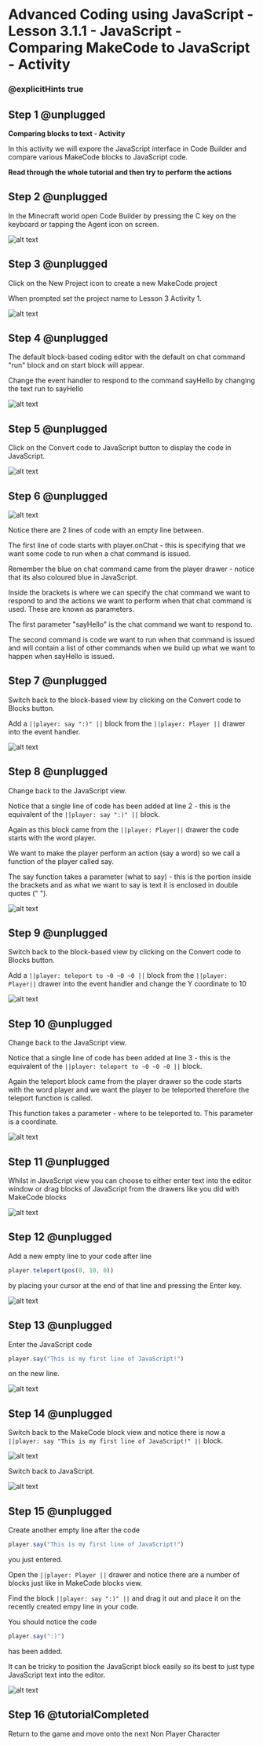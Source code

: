 # Advanced Coding using JavaScript - Lesson 3.1.1 - JavaScript - Comparing MakeCode to JavaScript - Activity

### @explicitHints true


## Step 1 @unplugged
**Comparing blocks to text - Activity**

In this activity we will expore the JavaScript interface in Code Builder and compare various MakeCode blocks to JavaScript code.

**Read through the whole tutorial and then try to perform the actions**

## Step 2 @unplugged
In the Minecraft world open Code Builder by pressing the C key on the keyboard or tapping the Agent icon on screen.

![alt text](https://advancedjs.codingcredentials.com/Lesson3/3.1.1/images/1.jpg?raw=true "Code builder")

## Step 3 @unplugged
Click on the New Project icon to create a new MakeCode project

When prompted set the project name to Lesson 3 Activity 1.

![alt text](https://advancedjs.codingcredentials.com/Lesson3/3.1.1/images/2.jpg?raw=true "Code builder")

## Step 4 @unplugged
The default block-based coding editor with the default on chat command "run" block and on start block will appear.
 
Change the event handler to respond to the command sayHello by changing the text run to sayHello

![alt text](https://advancedjs.codingcredentials.com/Lesson3/3.1.1/images/3.jpg?raw=true "Code builder")

## Step 5 @unplugged
Click on the Convert code to JavaScript button to display the code in JavaScript.

![alt text](https://advancedjs.codingcredentials.com/Lesson3/3.1.1/images/4.jpg?raw=true "Code builder")

## Step 6 @unplugged
![alt text](https://advancedjs.codingcredentials.com/Lesson3/3.1.1/images/4.jpg?raw=true "Code builder")

Notice there are 2 lines of code with an empty line between.

The first line of code starts with player.onChat - this is specifying that we want some code to run when a chat command is issued.

Remember the blue on chat command came from the player drawer - notice that its also coloured blue in JavaScript.

Inside the brackets is where we can specify the chat command we want to respond to and the actions we want to perform when that chat command is used. These are known as parameters.

The first parameter "sayHello" is the chat command we want to respond to.

The second command is code we want to run when that command is issued and will contain a list of other commands when we build up what we want to happen when sayHello is issued.

## Step 7 @unplugged
Switch back to the block-based view by clicking on the Convert code to Blocks button. 

Add a ``||player: say ":)" ||`` block from the ``||player: Player ||`` drawer into the event handler.

![alt text](https://advancedjs.codingcredentials.com/Lesson3/3.1.1/images/5.jpg?raw=true "Code builder")

## Step 8 @unplugged
Change back to the JavaScript view.

Notice that a single line of code has been added at line 2 - this is the equivalent of the ``||player: say ":)" ||`` block.

Again as this block came from the ``||player: Player||`` drawer the code starts with the word player.

We want to make the player perform an action (say a word) so we call a function of the player called say.

The say function takes a parameter (what to say) - this is the portion inside the brackets and as what we want to say is text it is enclosed in double quotes (" ").

![alt text](https://advancedjs.codingcredentials.com/Lesson3/3.1.1/images/6.jpg?raw=true "Code builder")

## Step 9 @unplugged
Switch back to the block-based view by clicking on the Convert code to Blocks button.

Add a ``||player: teleport to ~0 ~0 ~0 ||`` block from the ``||player: Player||`` drawer into the event handler and change the Y coordinate to 10

![alt text](https://advancedjs.codingcredentials.com/Lesson3/3.1.1/images/7.jpg?raw=true "Code builder")

## Step 10 @unplugged
Change back to the JavaScript view.

Notice that a single line of code has been added at line 3 - this is the equivalent of the ``||player: teleport to ~0 ~0 ~0 ||`` block.

Again the teleport block came from the player drawer so the code starts with the word player and we want the player to be teleported therefore the teleport function is called.

This function takes a parameter - where to be teleported to. This parameter is a coordinate.

![alt text](https://advancedjs.codingcredentials.com/Lesson3/3.1.1/images/8.jpg?raw=true "Code builder")

## Step 11 @unplugged
Whilst in JavaScript view you can choose to either enter text into the editor window or drag blocks of JavaScript from the drawers like you did with MakeCode blocks

![alt text](https://advancedjs.codingcredentials.com/Lesson3/3.1.1/images/9.jpg?raw=true "Code builder")

## Step 12 @unplugged
Add a new empty line to your code after line 
```javascript 
player.teleport(pos(0, 10, 0))
```
by placing your cursor at the end of that line and pressing the Enter key.

![alt text](https://advancedjs.codingcredentials.com/Lesson3/3.1.1/images/10.jpg?raw=true "Code builder")

## Step 13 @unplugged
Enter the JavaScript code 
```javascript 
player.say("This is my first line of JavaScript!")
```
on the new line.

![alt text](https://advancedjs.codingcredentials.com/Lesson3/3.1.1/images/11.jpg?raw=true "Code builder")

## Step 14 @unplugged
Switch back to the MakeCode block view and notice there is now a ``||player: say "This is my first line of JavaScript!" ||`` block.

![alt text](https://advancedjs.codingcredentials.com/Lesson3/3.1.1/images/12.jpg?raw=true "Code builder")

Switch back to JavaScript.

![alt text](https://advancedjs.codingcredentials.com/Lesson3/3.1.1/images/11.jpg?raw=true "Code builder")

## Step 15 @unplugged
Create another empty line after the code 
```javascript 
player.say("This is my first line of JavaScript!")
```
you just entered.

Open the ``||player: Player ||`` drawer and notice there are a number of blocks just like in MakeCode blocks view.

Find the block ``||player: say ":)" ||`` and drag it out and place it on the recently created empy line in your code.

You should notice the code
```javascript 
player.say(":)")
```
has been added.

It can be tricky to position the JavaScript block easily so its best to just type JavaScript text into the editor.

![alt text](https://advancedjs.codingcredentials.com/Lesson3/3.1.1/images/13.jpg?raw=true "Code builder")

## Step 16 @tutorialCompleted
Return to the game and move onto the next Non Player Character